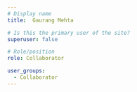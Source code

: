 ```yaml
---
# Display name
title:  Gaurang Mehta

# Is this the primary user of the site?
superuser: false

# Role/position
role: Collaborator

user_groups:
  - Collaborator
---
```

